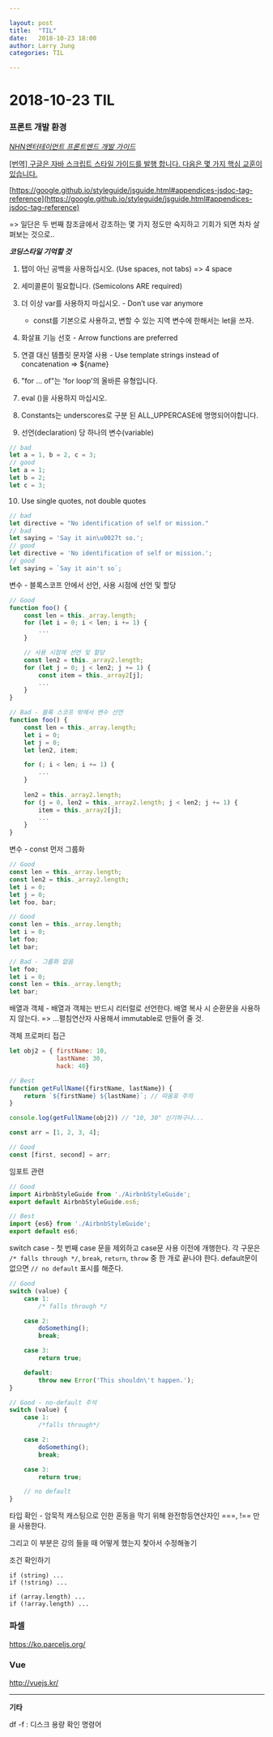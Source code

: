 ```yaml
---

layout: post
title:  "TIL"
date:   2018-10-23 18:00
author: Larry Jung
categories: TIL

---
```


# 2018-10-23 TIL       

### 

### 프론트 개발 환경  

[*NHN엔터테이먼트 프론트엔드 개발 가이드*](https://github.com/nhnent/fe.javascript/wiki/%EC%8B%9C%EC%9E%91%ED%95%98%EA%B8%B0 )   

[[번역] 구글은 자바 스크립트 스타일 가이드를 발행 합니다. 다음은 몇 가지 핵심 교훈이 있습니다. ](https://www.vobour.com/%EA%B5%AC%EA%B8%80%EC%9D%80-%EC%9E%90%EB%B0%94-%EC%8A%A4%ED%81%AC%EB%A6%BD%ED%8A%B8-%EC%8A%A4%ED%83%80%EC%9D%BC-%EA%B0%80%EC%9D%B4%EB%93%9C%EB%A5%BC-%EB%B0%9C%ED%96%89-%ED%95%A9%EB%8B%88%EB%8B%A4-%EB%8B%A4%EC%9D%8C%EC%9D%80-%EB%AA%87-%EA%B0%80%EC%A7%80-%ED%95%B5%EC%8B%AC)  

[https://google.github.io/styleguide/jsguide.html#appendices-jsdoc-tag-reference](https://google.github.io/styleguide/jsguide.html#appendices-jsdoc-tag-reference)  



=> 일단은 두 번째 참조글에서 강조하는 몇 가지 정도만 숙지하고 기회가 되면 차차 살펴보는 것으로..  

***코딩스타일 기억할 것***     

1. 탭이 아닌 공백을 사용하십시오. (Use spaces, not tabs) => 4 space  

2. 세미콜론이 필요합니다. (Semicolons ARE required) 

3. 더 이상 var를 사용하지 마십시오. - Don’t use var anymore  
   - const를 기본으로 사용하고, 변할 수 있는 지역 변수에 한해서는 let을 쓰자.  

4. 화살표 기능 선호 - Arrow functions are preferred  

5. 연결 대신 템플릿 문자열 사용 - Use template strings instead of concatenation  => ${name}  

6. "for ... of"는 'for loop'의 올바른 유형입니다.  

7. eval ()을 사용하지 마십시오.   
8. Constants는 underscores로 구분 된 ALL_UPPERCASE에 명명되어야합니다.  

9. 선언(declaration) 당 하나의 변수(variable)  

```js
// bad
let a = 1, b = 2, c = 3;
// good
let a = 1;
let b = 2;
let c = 3;
```

10. Use single quotes, not double quotes  

```javascript
// bad
let directive = "No identification of self or mission."
// bad
let saying = 'Say it ain\u0027t so.';
// good
let directive = 'No identification of self or mission.';
// good
let saying = `Say it ain't so`;
```

변수 - 블록스코프 안에서 선언, 사용 시점에 선언 및 할당  

```js
// Good 
function foo() {
    const len = this._array.length;
    for (let i = 0; i < len; i += 1) {
        ...
    }

    // 사용 시점에 선언 및 할당
    const len2 = this._array2.length;
    for (let j = 0; j < len2; j += 1) {
        const item = this._array2[j];
        ...
    }
}

// Bad - 블록 스코프 밖에서 변수 선언
function foo() {
    const len = this._array.length;
    let i = 0;
    let j = 0;
    let len2, item;

    for (; i < len; i += 1) {
        ...
    }
    
    len2 = this._array2.length;
    for (j = 0, len2 = this._array2.length; j < len2; j += 1) {
        item = this._array2[j];
        ...
    }
}
```

변수 - const 먼저 그룹화  

```js
// Good
const len = this._array.length;
const len2 = this._array2.length;
let i = 0;
let j = 0;
let foo, bar;

// Good
const len = this._array.length;
let i = 0;
let foo;
let bar;

// Bad - 그룹화 없음
let foo;
let i = 0;
const len = this._array.length;
let bar;
```

배열과 객체 - 배열과 객체는 반드시 리터럴로 선언한다. 배열 복사 시 순환문을 사용하지 않는다.  => ...펼침연산자 사용해서 immutable로 만들어 줄 것.  



객체 프로퍼티 접근  

```js
let obj2 = { firstName: 10,
             lastName: 30,
             hack: 40}

// Best
function getFullName({firstName, lastName}) {
    return `${firstName} ${lastName}`; // 따옴표 주의  
}

console.log(getFullName(obj2)) // "10, 30" 신기하구나... 

const arr = [1, 2, 3, 4];

// Good
const [first, second] = arr;

```

임포트 관련

```js
// Good
import AirbnbStyleGuide from './AirbnbStyleGuide';
export default AirbnbStyleGuide.es6;

// Best
import {es6} from './AirbnbStyleGuide';
export default es6;
```



switch case  - 첫 번째 case 문을 제외하고 case문 사용 이전에 개행한다.
각 구문은 `/* falls through */`, `break`, `return`, `throw` 중 한 개로 끝나야 한다.
default문이 없으면 `// no default` 표시를 해준다.

```js
// Good
switch (value) {
    case 1:
        /* falls through */

    case 2:
        doSomething();
        break;

    case 3:
        return true;

    default:
        throw new Error('This shouldn\'t happen.');
}

// Good - no-default 주석
switch (value) {
    case 1:
        /*falls through*/

    case 2:
        doSomething();
        break;

    case 3:
        return true;

    // no default
}
```

타입 확인 - 암묵적 캐스팅으로 인한 혼동을 막기 위해 완전항등연산자인 ===, !== 만을 사용한다.  

그리고 이 부분은 강의 들을 때 어떻게 했는지 찾아서 수정해놓기  



조건 확인하기

```
if (string) ...
if (!string) ...

if (array.length) ...
if (!array.length) ...
```



### 파셀  

https://ko.parceljs.org/  



### Vue  

http://vuejs.kr/  



---

**기타**  

df -f : 디스크 용량 확인 명령어



 



